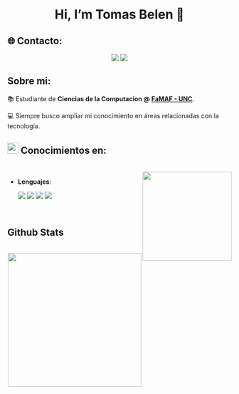 <h1 align=center>Hi, I’m Tomas Belen 👋 </a></h1>

## 🌐 Contacto:

<p align=center>
  <a href="https://www.linkedin.com/in/belen-tomas/"><img src="https://img.shields.io/badge/LinkedIn-grey?style=for-the-badge&logo=linkedin&logoColor=blue"/></a>
  <a href="mailto:tomybelen2018@gmail.com"><img src="https://img.shields.io/badge/Gmail-grey?style=for-the-badge&logo=gmail&logoColor=red"/></a>
</p>

<h2>Sobre mi:</h2>
<p>
  📚 Estudiante de <strong>Ciencias de la Computacion @ <a href="https://www.famaf.unc.edu.ar/">FaMAF - UNC</strong></a>.<br>
    
  💻 Siempre busco ampliar mi conocimiento en áreas relacionadas con la tecnología.
    
</p>

## <img src="https://media2.giphy.com/media/QssGEmpkyEOhBCb7e1/giphy.gif?cid=ecf05e47a0n3gi1bfqntqmob8g9aid1oyj2wr3ds3mg700bl&rid=giphy.gif" width ="25"><b> Conocimientos en:</b>
<br>
<picture> <img align="right" src="https://cdn.pixabay.com/animation/2024/05/16/21/45/21-45-34-3_512.gif" width = 200px></picture>
<p align="center">
  
- **Lenguajes**:
    
    <img src="https://img.shields.io/badge/c%20-%2300599C.svg?&style=for-the-badge&logo=c&logoColor=white"/>
    <img src="https://img.shields.io/badge/python%20-%2314354C.svg?&style=for-the-badge&logo=python&logoColor=white"/>
    <img src="https://img.shields.io/badge/haskell-%234B275F.svg?&style=for-the-badge&logo=haskell&logoColor=white"/>
    <img src="https://img.shields.io/badge/assembly%20script-%23000000.svg?style=for-the-badge&logo=assemblyscript&logoColor=white"/>
   
  <br>
  
<br>
</p>


## Github Stats 
<br>

<div align="center">

<a href="https://github.com/Tomas-Belen/">
  <img src="https://github-readme-stats.vercel.app/api/top-langs/?username=Tomas-Belen&theme=bear&hide_border=false&include_all_commits=false&count_private=false&layout=compact" width="300"/>
